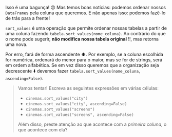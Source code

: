Isso é uma bagunça! :rage: Mas temos boas notícias: podemos ordenar nossos `DataFrame`s pela coluna que queremos. E não apenas isso: podemos fazê-lo de trás para a frente!

`sort_values` é uma operação que  permite ordenar nossas tabelas a partir de uma coluna fazendo `tabela.sort_values(nome_coluna)`. Ao contrário do que o nome pode sugerir, **não modifica nossa tabela original** :bangbang:, mas retorna uma nova.

Por erro, fará de forma ascendente :arrow_up:. Por exemplo, se a coluna escolhida for numérica,  ordenará do menor para o maior, mas se for de strings, será em ordem alfabética. Se em vez disso queremos que a organização seja decrescente :arrow_down: devemos fazer `tabela.sort_values(nome_coluna, ascending=False)`.

> Vamos tentar! Escreva as seguintes expressões em várias células:
>
> * `cinemas.sort_values("city")`
> * `cinemas.sort_values("city", ascending=False)`
> * `cinemas.sort_values("screens")`
> * `cinemas.sort_values("screens", ascending=False)`
>
> Além disso, preste atenção ao que acontece com a _primeira coluna_, o que acontece com ela?
